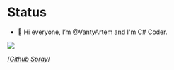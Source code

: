 # Status

- 👋 Hi everyone, I’m @VantyArtem and I'm C# Coder.

![](https://camo.githubusercontent.com/126a289301fa6e37603926b2658e142e4f40e20c81f11d3b575ab8c776345bb5/68747470733a2f2f692e696d6775722e636f6d2f7267536f776e552e706e67)



[/*Github Spray*/](https://github.com/Annihil/github-spray)
